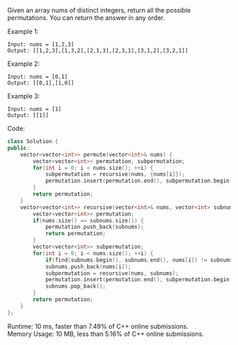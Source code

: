 Given an array nums of distinct integers, return all the possible permutations. You can return the answer in any order.  

Example 1:  
```
Input: nums = [1,2,3]
Output: [[1,2,3],[1,3,2],[2,1,3],[2,3,1],[3,1,2],[3,2,1]]
```

Example 2:  
```
Input: nums = [0,1]
Output: [[0,1],[1,0]]
```

Example 3:  
```
Input: nums = [1]
Output: [[1]]
```

Code:  
```c++
class Solution {
public:
    vector<vector<int>> permute(vector<int>& nums) {
        vector<vector<int>> permutation, subpermutation;
        for(int i = 0; i < nums.size(); ++i) {
            subpermutation = recursive(nums, {nums[i]});
            permutation.insert(permutation.end(), subpermutation.begin(), subpermutation.end());
        }
        return permutation;
    }
    vector<vector<int>> recursive(vector<int>& nums, vector<int> subnums) {
        vector<vector<int>> permutation;
        if(nums.size() == subnums.size()) {
            permutation.push_back(subnums);
            return permutation;
        }
        vector<vector<int>> subpermutation;
        for(int i = 0; i < nums.size(); ++i) {
            if(find(subnums.begin(), subnums.end(), nums[i]) != subnums.end()) continue;
            subnums.push_back(nums[i]);
            subpermutation = recursive(nums, subnums);
            permutation.insert(permutation.end(), subpermutation.begin(), subpermutation.end());
            subnums.pop_back();
        }
        return permutation;
    }
};
```

Runtime: 10 ms, faster than 7.49% of C++ online submissions.  
Memory Usage: 10 MB, less than 5.16% of C++ online submissions.
